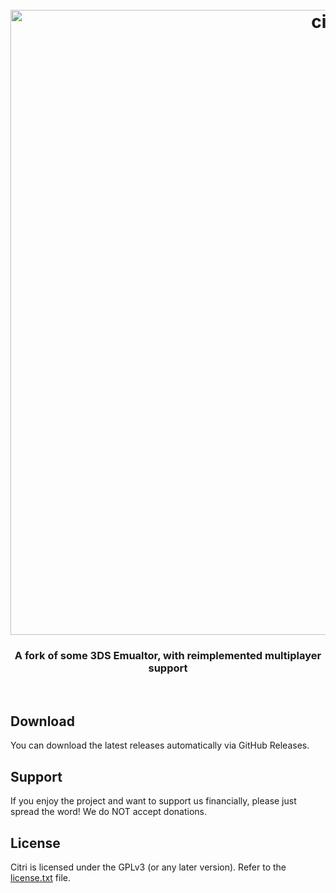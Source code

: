 <h1 align="center">
  <br>
  <a href="https://github.com/TheMayhemCommunity/citri-emu"><img src="https://github.com/TheMayhemCommunity/citri-emu/assets/48419040/f23fe4b9-e477-4717-b3ef-4adad19cf7b4" alt="citri" width="1000"></a>
  <br>

  <h3 align="center">A fork of some 3DS Emualtor, with reimplemented multiplayer support</h3>
  <br>
</h1>

## Download

You can download the latest releases automatically via GitHub Releases.


## Support

If you enjoy the project and want to support us financially, please just spread the word!
We do NOT accept donations.

## License

Citri is licensed under the GPLv3 (or any later version). Refer to the [license.txt](https://github.com/TheMayhemCommunity/citri-emu/blob/master/license.txt) file.
